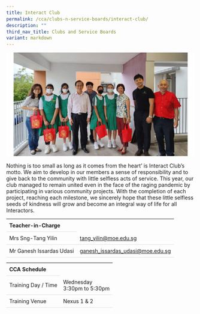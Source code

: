 ```yaml
---
title: Interact Club
permalink: /cca/clubs-n-service-boards/interact-club/
description: ""
third_nav_title: Clubs and Service Boards
variant: markdown
---
```

<style>
table {
  border-collapse: collapse;
  width: 100%;
}

th, td {
  padding: 8px;
  text-align: left;
  border-bottom: 1px solid #ddd;
}

tr:hover {background-color: #F5F5DC;}
</style>

<img src="/images/CCA/Interact/interact.gif">

<p>Nothing is too small as long as it comes from the heart’ is Interact Club’s motto. We aim to develop in our members a sense of responsibility and to give back to the community with little selfless acts of service. This year, our club managed to remain united even in the face of the raging pandemic by participating in various community projects. With the completion of each project, reaching each milestone, we sincerely hope that these little selfless seeds of kindness will grow and become an integral way of life for all Interactors.</p>

<table>
	<tbody>
		<tr>
			<th colspan="1">Teacher-in-Charge</th>
</tr>
		<tr>
	<td rowspan="1">Mrs Sng-Tang Yilin</td>
 <td><a target="" href="mailto:tang_yilin@moe.edu.sg">tang_yilin@moe.edu.sg</a></td>
	 	</tr>
<tr>
	<td rowspan="1">Mr Ganesh Issardas Udasi</td>
 <td><a target="" href="mailto:ganesh_issardas_udasi@moe.edu.sg">ganesh_issardas_udasi@moe.edu.sg</a></td>
	 	</tr>
	</tbody>
</table>
<table>
	<tbody>
		<tr>
			<th colspan="1">CCA Schedule</th>
</tr>
		<tr>
	<td rowspan="1"> Training Day / Time</td>
<td>Wednesday<br>
	3:30pm to 5:30pm
		</td>
	 	</tr>
<tr>
	<td rowspan="1">Training Venue</td>
 <td rowspan="1">Nexus 1 &amp; 2</td>
	</tr>
</tbody>
</table>